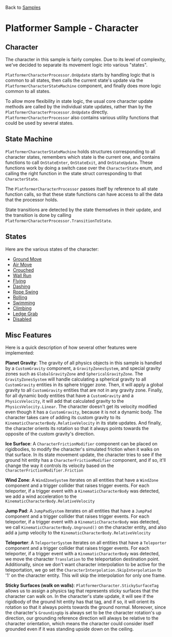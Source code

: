 Back to [Samples](../../samples.md)

# Platformer Sample - Character

## Character

The character in this sample is fairly complex. Due to its level of complexity, we've decided to separate its movement logic into various "states".

`PlatformerCharacterProcessor.OnUpdate` starts by handling logic that is common to all states, then calls the current state's update via the `PlatformerCharacterStateMachine` component, and finally does more logic common to all states.

To allow more flexibility in state logic, the usual core character update methods are called by the individual state updates, rather than by the `PlatformerCharacterProcessor.OnUpdate` directly. `PlatformerCharacterProcessor` also contains various utility functions that could be used by several states. 


## State Machine

`PlatformerCharacterStateMachine` holds structures corresponding to all character states, remembers which state is the current one, and contains functions to call `OnStateEnter`, `OnStateExit`, and `OnStateUpdate`. These functions work by doing a switch case over the `CharacterState` enum, and calling the right function in the state struct corresponding to that `CharacterState`.

The `PlatformerCharacterProcessor` passes itself by reference to all state function calls, so that these state functions can have access to all the data that the processor holds.

State transitions are detected by the state themselves in their update, and the transition is done by calling `PlatformerCharacterProcessor.TransitionToState`.


## States

Here are the various states of the character:

- [Ground Move](CharacterStates/ground-move.md)
- [Air Move](CharacterStates/air-move.md)
- [Crouched](CharacterStates/crouched.md)
- [Wall Run](CharacterStates/wall-run.md)
- [Flying](CharacterStates/flying.md)
- [Dashing](CharacterStates/dashing.md)
- [Rope Swing](CharacterStates/rope-swing.md)
- [Rolling](CharacterStates/rolling.md)
- [Swimming](CharacterStates/swimming.md)
- [Climbing](CharacterStates/climbing.md)
- [Ledge Grab](CharacterStates/ledge-grab.md)
- [Disabled](CharacterStates/disabled.md)


## Misc Features

Here is a quick description of how several other features were implemented:

**Planet Gravity**: The gravity of all physics objects in this sample is handled by a `CustomGravity` component, a `GravityZonesSystem`, and special gravity zones such as `GlobalGravityZone` and `SphericalGravityZone`. The `GravityZonesSystem` will handle calculating a spherical gravity to all `CustomGravity` entities in its sphere trigger zone. Then, it will apply a global gravity to all `CustomGravity` entities that are not in any gravity zone. Finally, for all dynamic body entities that have a `CustomGravity` and a `PhysicsVelocity`, it will add that calculated gravity to the `PhysicsVelocity.Linear`. The character doesn't get its velocity modified even though it has a `CustomGravity`, because it is not a dynamic body. The character takes care of adding its custom gravity to its `KinematicCharacterBody.RelativeVelocity` in its state updates. And finally, the character orients its rotation so that it always points towards the opposite of the custom gravity's direction.

**Ice Surface**: A `CharacterFrictionModifier` component can be placed on rigidbodies, to modify the character's simulated friction when it walks on that surface. In its state movement update, the character tries to see if the ground hit entity has a `CharacterFrictionModifier` component, and if so, it'll change the way it controls its velocity based on the `CharacterFrictionModifier.Friction`

**Wind Zone**: A `WindZoneSystem` iterates on all entities that have a `WindZone` component and a trigger collider that raises trigger events. For each teleporter, if a trigger event with a `KinematicCharacterBody` was detected, we add a wind acceleration to the `KinematicCharacterBody.RelativeVelocity`

**Jump Pad**: A `JumpPadSystem` iterates on all entities that have a `JumpPad` component and a trigger collider that raises trigger events. For each teleporter, if a trigger event with a `KinematicCharacterBody` was detected, we call `KinematicCharacterBody.Unground()` on the character entity, and also add a jump velocity to the `KinematicCharacterBody.RelativeVelocity`

**Teleporter**: A `TeleporterSystem` iterates on all entities that have a `Teleporter` component and a trigger collider that raises trigger events. For each teleporter, if a trigger event with a `KinematicCharacterBody` was detected, we move the character `Translation` to the teleportation destination point. Additionally, since we don't want character interpolation to be active for the teleportation, we go set the `CharacterInterpolation.SkipInterpolation` to '1' on the character entity. This will skip the interpolation for only one frame.

**Sticky Surfaces (walk on walls)**: `PlatformerCharacter.StickySurfaceTag` allows us to assign a physics tag that represents sticky surfaces that the character can walk on. In the character's state update, it will see if the rigidbody of the ground hit entity has that tag, and if so, it will orient its rotation so that it always points towards the ground normal. Moreover, since the character's `GroundingUp` is always set to be the character rotation's up direction, our grounding reference direction will always be relative to the character orientation, which means the character could consider itself grounded even if it was standing upside down on the ceiling.
